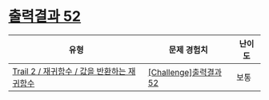 # [출력결과 52](https://https://en.codetree.ai/trails/complete/curated-cards/challenge-reading-k201728)

|유형|문제 경험치|난이도|
|---|---|---|
|[Trail 2 / 재귀함수 / 값을 반환하는 재귀함수](https://https://en.codetree.ai/trail-info/novice-mid/)|[[Challenge]출력결과 52](https://https://en.codetree.ai/trails/complete/curated-cards/challenge-reading-k201728/)|보통|

